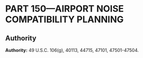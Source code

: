 # PART 150—AIRPORT NOISE COMPATIBILITY PLANNING


## Authority

**Authority:** 49 U.S.C. 106(g), 40113, 44715, 47101, 47501-47504. 


